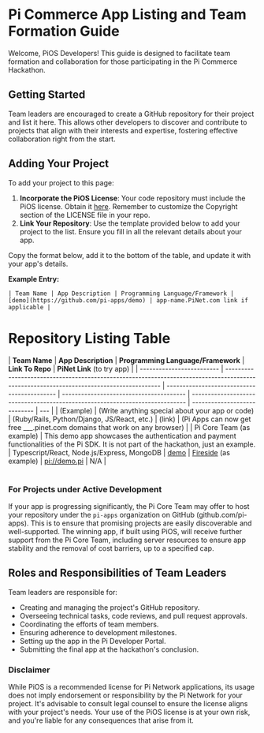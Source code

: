# Pi Commerce App Listing and Team Formation Guide

Welcome, PiOS Developers! This guide is designed to facilitate team formation and collaboration for those participating in the Pi Commerce Hackathon.

## Getting Started

Team leaders are encouraged to create a GitHub repository for their project and list it here. This allows other developers to discover and contribute to projects that align with their interests and expertise, fostering effective collaboration right from the start.

## Adding Your Project

To add your project to this page:

1. **Incorporate the PiOS License**: Your code repository must include the PiOS license. Obtain it [here](https://github.com/pi-apps/PiOS/blob/main/LICENSE). Remember to customize the Copyright section of the LICENSE file in your repo.
2. **Link Your Repository**: Use the template provided below to add your project to the list. Ensure you fill in all the relevant details about your app.

Copy the format below, add it to the bottom of the table, and update it with your app's details.

**Example Entry:**

```
| Team Name | App Description | Programming Language/Framework | [demo](https://github.com/pi-apps/demo) | app-name.PiNet.com link if applicable |
```

# Repository Listing Table

| **Team Name**             | **App Description**                                                                                                                     | **Programming Language/Framework**          | **Link To Repo**                        | **PiNet Link** (to try app)                                                  |
| ------------------------- | --------------------------------------------------------------------------------------------------------------------------------------- | ------------------------------------------- | --------------------------------------- | ---------------------------------------------------------------------------- | ---------------------------- | --- |
| (Example)                 | (Write anything special about your app or code)                                                                                         | (Ruby/Rails, Python/Django, JS/React, etc.) | (link)                                  | (Pi Apps can now get free \_\_\_.pinet.com domains that work on any browser) |
| Pi Core Team (as example) | This demo app showcases the authentication and payment functionalities of the Pi SDK. It is not part of the hackathon, just an example. | Typescript/React, Node.js/Express, MongoDB  | [demo](https://github.com/pi-apps/demo) | [Fireside](http://fireside.pinet.com) (as example)                           | [pi://demo.pi](pi://demo.pi) | N/A |

#

### For Projects under Active Development

If your app is progressing significantly, the Pi Core Team may offer to host your repository under the `pi-apps` organization on GitHub (github.com/pi-apps). This is to ensure that promising projects are easily discoverable and well-supported. The winning app, if built using PiOS, will receive further support from the Pi Core Team, including server resources to ensure app stability and the removal of cost barriers, up to a specified cap.

## Roles and Responsibilities of Team Leaders

Team leaders are responsible for:

- Creating and managing the project's GitHub repository.
- Overseeing technical tasks, code reviews, and pull request approvals.
- Coordinating the efforts of team members.
- Ensuring adherence to development milestones.
- Setting up the app in the Pi Developer Portal.
- Submitting the final app at the hackathon's conclusion.

### Disclaimer

While PiOS is a recommended license for Pi Network applications, its usage does not imply endorsement or responsibility by the Pi Network for your project. It's advisable to consult legal counsel to ensure the license aligns with your project's needs. Your use of the PiOS license is at your own risk, and you're liable for any consequences that arise from it.
